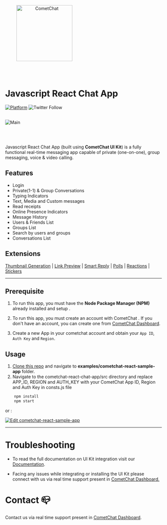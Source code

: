 <div style="width:100%">
    <div style="width:50%;">
        <div align="center">
       <a> <img align="center" width="180" height="180" alt="CometChat" src="https://github.com/cometchat-pro/cometchat-pro-react-ui-kit/blob/master/Screenshots/logo.png?raw=true"> </a>  
        </div>    
    </div>    
</div>

</br></br>

# Javascript React Chat App

[![Platform](https://img.shields.io/badge/Platform-Javascript-brightgreen)](#)
![Twitter Follow](https://img.shields.io/twitter/follow/cometchat?style=social)
</br></br>

<div style="width:100%">
    <div style="width:50%; display:inline-block">
        <div align="center">
          <img align="left" alt="Main" src="https://github.com/cometchat-pro/cometchat-pro-react-ui-kit/blob/master/Screenshots/main.png?raw=true">    
        </div>    
    </div>    
</div>

</br></br>

Javascript React Chat App (built using **CometChat UI Kit**) is a fully functional real-time messaging app capable of private (one-on-one), group messaging, voice & video calling.

## Features

- Login
- Private(1-1) & Group Conversations
- Typing Indicators
- Text, Media and Custom messages
- Read receipts
- Online Presence Indicators
- Message History
- Users & Friends List
- Groups List
- Search by users and groups
- Conversations List

## Extensions

[Thumbnail Generation](https://prodocs.cometchat.com/docs/extensions-thumbnail-generation) | [Link Preview](https://prodocs.cometchat.com/docs/extensions-link-preview)  | [Smart Reply](https://prodocs.cometchat.com/docs/extensions-smart-reply) | [Polls](https://prodocs.cometchat.com/docs/extensions-polls) | [Reactions](https://prodocs.cometchat.com/docs/extensions-reactions) | [Stickers](https://prodocs.cometchat.com/docs/extensions-stickers)

<hr/>

## Prerequisite

1. To run this app, you must have the **Node Package Manager (NPM)** already installed and setup . 

2. To run this app, you must create an account with CometChat . If you don't have an account, you can create one from <a href="https://app.cometchat.com/" target="_blank">CometChat Dashboard</a>.

3. Create a new App in your cometchat account and obtain your `App ID`, `Auth Key` and `Region`.

## Usage

1. [Clone this repo](https://github.com/cometchat-pro/cometchat-pro-react-ui-kit/tree/pluto) and navigate to **examples/cometchat-react-sample-app** folder.
2. Navigate to the cometchat-react-chat-app/src directory and replace APP_ID, REGION and AUTH_KEY with your CometChat App ID, Region and Auth Key in consts.js file

```javascript
    npm install
    npm start
```

or :


[![Edit cometchat-react-sample-app](https://codesandbox.io/static/img/play-codesandbox.svg)](https://codesandbox.io/s/cometchat-react-sample-app-6bgbus?fontsize=14&hidenavigation=1&theme=dark)

---



# Troubleshooting

- To read the full documentation on UI Kit integration visit our [Documentation](https://www.cometchat.com/docs/react-uikit-beta/overview).

- Facing any issues while integrating or installing the UI Kit please connect with us via real time support present in <a href="https://app.cometchat.com/"> CometChat Dashboard.</a>

# Contact 📪

Contact us via real time support present in [CometChat Dashboard](https://app.cometchat.com/).